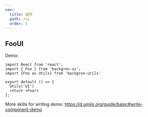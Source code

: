 ```yaml
---
nav:
  title: 组件
  path: /ui
  order: 1
---
```


## FooUI

Demo:

```tsx
import React from 'react';
import { Foo } from 'backgron-ui';
import {Foo as Utils} from 'backgron-utils'

export default () => {
  Utils('UI')
  return <Foo/>
};
```

More skills for writing demo: https://d.umijs.org/guide/basic#write-component-demo
